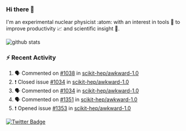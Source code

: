 ### Hi there 👋 

I'm an experimental nuclear physicist :atom: with an interest in tools :wrench: to improve productivity :chart_with_upwards_trend: and scientific insight :telescope:.

![github stats](https://github-readme-stats.vercel.app/api?username=agoose77&show_icons=true&hide_rank=true&hide_title=true&bg_color=30,e76445,904e95&text_color=efe3ec&icon_color=efe3ec)
<!--
**agoose77/agoose77** is a ✨ _special_ ✨ repository because its `README.md` (this file) appears on your GitHub profile.

Here are some ideas to get you started:

- 🔭 I’m currently working on ...
- 🌱 I’m currently learning ...
- 👯 I’m looking to collaborate on ...
- 🤔 I’m looking for help with ...
- 💬 Ask me about ...
- 📫 How to reach me: ...
- 😄 Pronouns: ...
- ⚡ Fun fact: ...
-->

### :zap: Recent Activity
<!--START_SECTION:activity-->
1. 🗣 Commented on [#1038](https://github.com/scikit-hep/awkward-1.0/issues/1038) in [scikit-hep/awkward-1.0](https://github.com/scikit-hep/awkward-1.0)
2. ❗️ Closed issue [#1034](https://github.com/scikit-hep/awkward-1.0/issues/1034) in [scikit-hep/awkward-1.0](https://github.com/scikit-hep/awkward-1.0)
3. 🗣 Commented on [#1034](https://github.com/scikit-hep/awkward-1.0/issues/1034) in [scikit-hep/awkward-1.0](https://github.com/scikit-hep/awkward-1.0)
4. 🗣 Commented on [#1351](https://github.com/scikit-hep/awkward-1.0/issues/1351) in [scikit-hep/awkward-1.0](https://github.com/scikit-hep/awkward-1.0)
5. ❗️ Opened issue [#1353](https://github.com/scikit-hep/awkward-1.0/issues/1353) in [scikit-hep/awkward-1.0](https://github.com/scikit-hep/awkward-1.0)
<!--END_SECTION:activity-->


[![Twitter Badge](https://img.shields.io/twitter/follow/agoose77?style=flat-square&logo=Twitter&logoColor=white&color=cornflowerblue)](https://twitter.com/agoose77)
